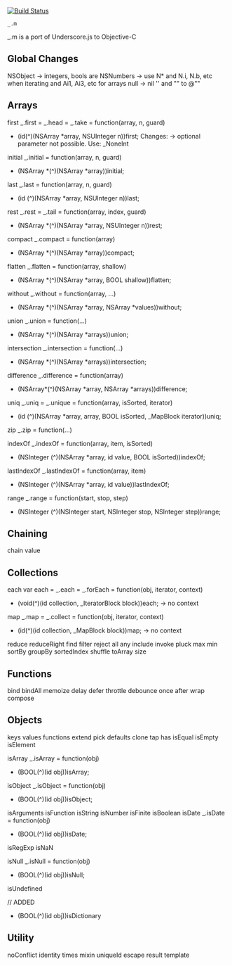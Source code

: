 [![Build Status](https:secure.travis-ci.org/kmalakoff/_.m.png)](http:travis-ci.org/kmalakoff/_.m)

````
_.m
````
_.m is a port of Underscore.js to Objective-C


Global Changes
------------
NSObject -> integers, bools are NSNumbers -> use N* and N.i, N.b, etc when iterating and Ai1, Ai3, etc for arrays
null -> nil
'' and "" to @""


Arrays
------------

first
_.first = _.head = _.take = function(array, n, guard)
+ (id(^)(NSArray *array, NSUInteger n))first;
Changes: 
-> optional parameter not possible. Use: _NoneInt

initial
_.initial = function(array, n, guard)
+ (NSArray *(^)(NSArray *array))initial;

last
_.last = function(array, n, guard)
+ (id (^)(NSArray *array, NSUInteger n))last;

rest
_.rest = _.tail = function(array, index, guard)
+ (NSArray *(^)(NSArray *array, NSUInteger n))rest;

compact
_.compact = function(array)
+ (NSArray *(^)(NSArray *array))compact;

flatten
_.flatten = function(array, shallow)
+ (NSArray *(^)(NSArray *array, BOOL shallow))flatten;

without
_.without = function(array, ...)
+ (NSArray *(^)(NSArray *array, NSArray *values))without;

union
_.union = function(...)
+ (NSArray *(^)(NSArray *arrays))union;

intersection
_.intersection = function(...)
+ (NSArray *(^)(NSArray *arrays))intersection;

difference
_.difference = function(array)
+ (NSArray*(^)(NSArray *array, NSArray *arrays))difference;

uniq
_.uniq = _.unique = function(array, isSorted, iterator)
+ (id (^)(NSArray *array, array, BOOL isSorted, _MapBlock iterator))uniq;

zip
_.zip = function(...)

indexOf
_.indexOf = function(array, item, isSorted)
+ (NSInteger (^)(NSArray *array, id value, BOOL isSorted))indexOf;

lastIndexOf
_.lastIndexOf = function(array, item)
+ (NSInteger (^)(NSArray *array, id value))lastIndexOf;

range
_.range = function(start, stop, step)
+ (NSInteger (^)(NSInteger start, NSInteger stop, NSInteger step))range;

Chaining
------------

chain
value

Collections
------------

each
  var each = _.each = _.forEach = function(obj, iterator, context)
+ (void(^)(id collection, _IteratorBlock block))each;
-> no context

map
_.map = _.collect = function(obj, iterator, context)
+ (id(^)(id collection, _MapBlock block))map;
-> no context

reduce
reduceRight
find
filter
reject
all
any
include
invoke
pluck
max
min
sortBy
groupBy
sortedIndex
shuffle
toArray
size


Functions
------------

bind
bindAll
memoize
delay
defer
throttle
debounce
once
after
wrap
compose

Objects
------------

keys
values
functions
extend
pick
defaults
clone
tap
has
isEqual
isEmpty
isElement

isArray
_.isArray = function(obj)
+ (BOOL(^)(id obj))isArray;

isObject
_.isObject = function(obj)
+ (BOOL(^)(id obj))isObject;

isArguments
isFunction
isString
isNumber
isFinite
isBoolean
isDate
_.isDate = function(obj)
+ (BOOL(^)(id obj))isDate;

isRegExp
isNaN

isNull
_.isNull = function(obj)
+ (BOOL(^)(id obj))isNull;

isUndefined

// ADDED
+ (BOOL(^)(id obj))isDictionary

Utility
------------

noConflict
identity
times
mixin
uniqueId
escape
result
template


